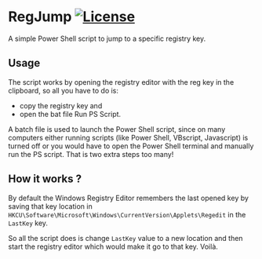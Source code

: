 RegJump  [![License](https://img.shields.io/badge/license-MIT-blue.svg?style=flat)](https://github.com/Yohanna/RegJump/blob/master/LICENSE)
=======

A simple Power Shell script to jump to a specific registry key.


## Usage

The script works by opening the registry editor with the reg key in the clipboard, so all you have to do is:
* copy the registry key and 
* open the bat file Run PS Script.

A batch file is used to launch the Power Shell script, since on many computers either running scripts (like Power Shell, VBscript, Javascript) is turned off or you would have to open the Power Shell terminal and manually run the PS script. That is two extra steps too many!

## How it works ?

By default the Windows Registry Editor remembers the last opened key by saving that key location in `HKCU\Software\Microsoft\Windows\CurrentVersion\Applets\Regedit` in the `LastKey` key.

So all the script does is change `LastKey` value to a new location and then start the registry editor which would make it go to that key. Voilà.

